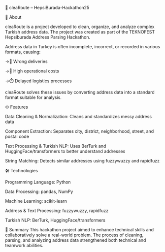 🚀 cleaRoute – HepsiBurada-Hackathon25

📌 About

cleaRoute is a project developed to clean, organize, and analyze complex Turkish address data.
The project was created as part of the TEKNOFEST Hepsiburada Address Parsing Hackathon.

Address data in Turkey is often incomplete, incorrect, or recorded in various formats, causing:

->🚚 Wrong deliveries

->💸 High operational costs

->⏱️ Delayed logistics processes

cleaRoute solves these issues by converting address data into a standard format suitable for analysis.

⚙️ Features

Data Cleaning & Normalization: Cleans and standardizes messy address data

Component Extraction: Separates city, district, neighborhood, street, and postal code

Text Processing & Turkish NLP: Uses BerTurk and HuggingFace/transformers to better understand addresses

String Matching: Detects similar addresses using fuzzywuzzy and rapidfuzz

🛠️ Technologies

Programming Language: Python

Data Processing: pandas, NumPy

Machine Learning: scikit-learn

Address & Text Processing: fuzzywuzzy, rapidfuzz

Turkish NLP: BerTurk, HuggingFace/transformers

📌 Summary
This hackathon project aimed to enhance technical skills and collaboratively solve a real-world problem.
The process of cleaning, parsing, and analyzing address data strengthened both technical and teamwork abilities.      
